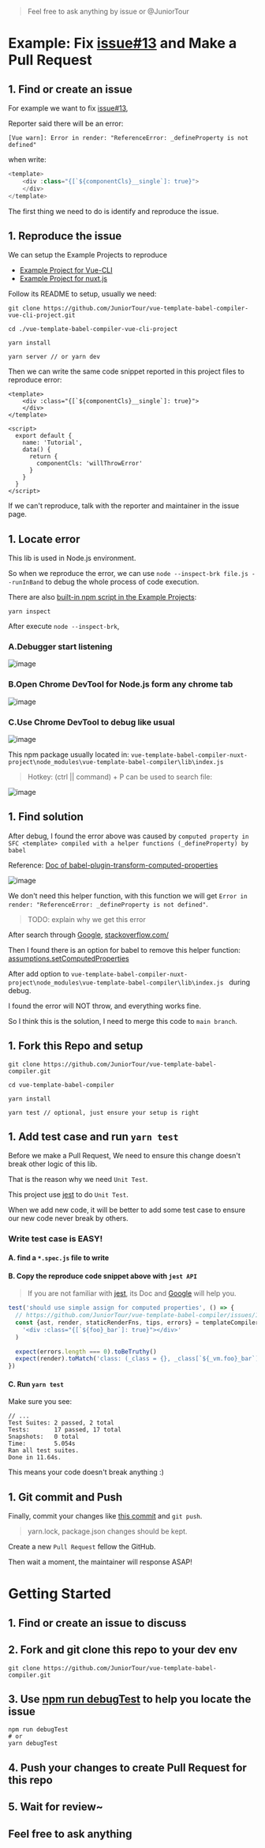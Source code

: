 > Feel free to ask anything by issue or @JuniorTour

# Example: Fix [issue#13](https://github.com/JuniorTour/vue-template-babel-compiler/commit/b5e8bd13e603bfb1b9dd87f1222b831fd2a68c49) and Make a Pull Request

## 1. Find or create an issue
For example we want to fix [issue#13](https://github.com/JuniorTour/vue-template-babel-compiler/issues/13),

Reporter said there will be an error:

`[Vue warn]: Error in render: "ReferenceError: _defineProperty is not defined"`

when write:
``` js
<template>
    <div :class="{[`${componentCls}__single`]: true}">
    </div>
</template>
```

The first thing we need to do is identify and reproduce the issue.

## 1. Reproduce the issue
We can setup the Example Projects to reproduce
- [Example Project for Vue-CLI](https://github.com/JuniorTour/vue-template-babel-compiler-vue-cli-project)
- [Example Project for nuxt.js](https://github.com/JuniorTour/vue-template-babel-compiler-nuxt-project)

Follow its README to setup, usually we need:
``` shell script
git clone https://github.com/JuniorTour/vue-template-babel-compiler-vue-cli-project.git

cd ./vue-template-babel-compiler-vue-cli-project

yarn install

yarn server // or yarn dev
```

Then we can write the same code snippet reported in this project files to reproduce error:
```shell script
<template>
    <div :class="{[`${componentCls}__single`]: true}">
    </div>
</template>

<script>
  export default {
    name: 'Tutorial',
    data() {
      return {
        componentCls: 'willThrowError'
      }
    }
  }
</script>
```

If we can't reproduce, talk with the reporter and maintainer in the issue page.


## 1. Locate error
This lib is used in Node.js environment.

So when we reproduce the error, we can use `node --inspect-brk file.js --runInBand` to debug the whole process of code execution.

There are also [built-in npm script in the Example Projects](https://github.com/JuniorTour/vue-template-babel-compiler-vue-cli-project/blob/main/package.json#L9):
```shell script
yarn inspect
```

After execute `node --inspect-brk`,

### A.Debugger start listening
![image](https://user-images.githubusercontent.com/14243906/144751411-cc1a122c-91fe-46ad-a3f1-263d12c197d4.png)

### B.Open Chrome DevTool for Node.js form any chrome tab

![image](https://user-images.githubusercontent.com/14243906/144751826-4ed1b48d-2c92-4db3-ad64-1b65be406bc3.png)



### C.Use Chrome DevTool to debug like usual
![image](https://user-images.githubusercontent.com/14243906/144751318-7f4149ba-c74a-42d1-97e2-d9b8deabfbeb.png)

This npm package usually located in:
`vue-template-babel-compiler-nuxt-project\node_modules\vue-template-babel-compiler\lib\index.js`

> Hotkey: (ctrl || command) + P can be used to search file:

![image](https://user-images.githubusercontent.com/14243906/144751635-ac73ff2c-2717-49ce-80f8-3606c768d2f9.png)


## 1. Find solution
After debug, I found the error above was caused by `computed property in SFC <template> compiled with a helper functions (_defineProperty) by babel`

Reference: [Doc of babel-plugin-transform-computed-properties](https://babeljs.io/docs/en/babel-plugin-transform-computed-properties)

![image](https://user-images.githubusercontent.com/14243906/144752181-99d9621b-c77e-43ed-bfc7-94375629633c.png)

We don't need this helper function, with this function we will get `Error in render: "ReferenceError: _defineProperty is not defined"`.

> TODO: explain why we get this error

After search through [Google](https://google.com/), [stackoverflow.com/](https://stackoverflow.com/)

Then I found there is an option for babel to remove this helper function: [assumptions.setComputedProperties](https://babeljs.io/docs/en/babel-plugin-transform-computed-properties#loose)

After add option to `vue-template-babel-compiler-nuxt-project\node_modules\vue-template-babel-compiler\lib\index.js ` during debug.

I found the error will NOT throw, and everything works fine.

So I think this is the solution, I need to merge this code to `main branch`.

## 1. Fork this Repo and setup

```shell script
git clone https://github.com/JuniorTour/vue-template-babel-compiler.git

cd vue-template-babel-compiler

yarn install

yarn test // optional, just ensure your setup is right
```


## 1. Add test case and run `yarn test`
Before we make a Pull Request, We need to ensure this change doesn't break other logic of this lib.

That is the reason why we need `Unit Test`.

This project use [jest](https://jestjs.io/) to do `Unit Test`.

When we add new code, it will be better to add some test case to ensure our new code never break by others.

### Write test case is EASY!
#### A. find a `*.spec.js` file to write

#### B. Copy the reproduce code snippet above with `jest API`

> If you are not familiar with [jest](https://jestjs.io/), its Doc and [Google](https://google.com/) will help you.

``` js
test('should use simple assign for computed properties', () => {
  // https://github.com/JuniorTour/vue-template-babel-compiler/issues/13
  const {ast, render, staticRenderFns, tips, errors} = templateCompiler.compile(
    '<div :class="{[`${foo}_bar`]: true}"></div>'
  )

  expect(errors.length === 0).toBeTruthy()
  expect(render).toMatch('class: (_class = {}, _class[`${_vm.foo}_bar`] = true, _class)')
})
```

#### C. Run `yarn test`
Make sure you see:
```shell script
// ...
Test Suites: 2 passed, 2 total
Tests:       17 passed, 17 total
Snapshots:   0 total
Time:        5.054s
Ran all test suites.
Done in 11.64s.
```


This means your code doesn't break anything :)

## 1. Git commit and Push

Finally, commit your changes like [this commit](https://github.com/JuniorTour/vue-template-babel-compiler/commit/b5e8bd13e603bfb1b9dd87f1222b831fd2a68c49#) and `git push`.

> yarn.lock, package.json changes should be kept.

Create a new `Pull Request` fellow the GitHub.

Then wait a moment, the maintainer will response ASAP!



# Getting Started
## 1. Find or create an issue to discuss

## 2. Fork and git clone this repo to your dev env

``` shell script
git clone https://github.com/JuniorTour/vue-template-babel-compiler.git
```

## 3. Use [npm run debugTest](https://github.com/JuniorTour/vue-template-babel-compiler/blob/main/package.json#L18) to help you locate the issue

```shell script
npm run debugTest
# or
yarn debugTest
```

## 4. Push your changes to create Pull Request for this repo

## 5. Wait for review~

## Feel free to ask anything
